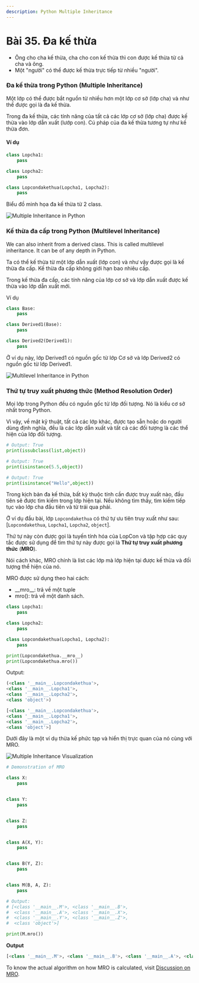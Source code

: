 ```yaml
---
description: Python Multiple Inheritance
---
```


# Bài 35. Đa kế thừa

* Ông cho cha kế thừa, cha cho con kế thừa thì con được kế thừa từ cả cha và ông.
* Một "người" có thể được kế thừa trực tiếp từ nhiều "người".

### Đa kế thừa trong Python \(Multiple Inheritance\) <a id="inheritance"></a>

Một lớp có thể được bắt nguồn từ nhiều hơn một lớp cơ sở \(lớp cha\) và như thế được gọi là đa kế thừa.

Trong đa kế thừa, các tính năng của tất cả các lớp cơ sở \(lớp cha\) được kế thừa vào lớp dẫn xuất \(lướp con\). Cú pháp của đa kế thừa tương tự như kế thừa đơn.

#### Ví dụ

```python
class Lopcha1:
    pass

class Lopcha2:
    pass

class Lopcondakethua(Lopcha1, Lopcha2):
    pass
```

Biểu đồ minh họa đa kế thừa từ 2 class.

![Multiple Inheritance in Python](https://cdn.programiz.com/sites/tutorial2program/files/MultipleInheritance.jpg)

### Kế thừa đa cấp trong Python \(Multilevel Inheritance\) <a id="multilevel"></a>

We can also inherit from a derived class. This is called multilevel inheritance. It can be of any depth in Python.

Ta có thể kế thừa từ một lớp dẫn xuất \(lớp con\) và như vậy được gọi là kế thừa đa cấp. Kế thừa đa cấp không giới hạn bao nhiêu cấp.

Trong kế thừa đa cấp, các tính năng của lớp cơ sở và lớp dẫn xuất được kế thừa vào lớp dẫn xuất mới.

Ví dụ

```python
class Base:
    pass

class Derived1(Base):
    pass

class Derived2(Derived1):
    pass
```

Ở ví dụ này, lớp Derived1 có nguồn gốc từ lớp Cơ sở và lớp Derived2 có nguồn gốc từ lớp Derived1.

![Multilevel Inheritance in Python](https://cdn.programiz.com/sites/tutorial2program/files/MultilevelInheritance.jpg)

### Thứ tự truy xuất phương thức \(Method Resolution Order\)

Mọi lớp trong Python đều có nguồn gốc từ lớp đối tượng. Nó là kiểu cơ sở nhất trong Python.

Vì vậy, về mặt kỹ thuật, tất cả các lớp khác, được tạo sẵn hoặc do người dùng định nghĩa, đều là các lớp dẫn xuất và tất cả các đối tượng là các thể hiện của lớp đối tượng.

```python
# Output: True
print(issubclass(list,object))

# Output: True
print(isinstance(5.5,object))

# Output: True
print(isinstance("Hello",object))
```

Trong kịch bản đa kế thừa, bất kỳ thuộc tính cần được truy xuất nào, đầu tiên sẽ được tìm kiếm trong lớp hiện tại. Nếu không tìm thấy, tìm kiếm tiếp tục vào lớp cha đầu tiên và từ trái qua phải.

Ở ví dụ đầu bài, lớp `Lopcondakethua` có thứ tự ưu tiên truy xuất như sau:   
\[`Lopcondakethua`, `Lopcha1`, `Lopcha2`, `object`\]. 

Thứ tự này còn được gọi là tuyến tính hóa của LopCon và tập hợp các quy tắc được sử dụng để tìm thứ tự này được gọi là **Thứ tự truy xuất phương thức** \(**MRO**\).

Nói cách khác, MRO chính là list các lớp mà lớp hiện tại được kế thừa và đối tượng thể hiện của nó.

MRO được sử dụng theo hai cách:

* \_\_mro\_\_: trả về một tuple
* mro\(\): trả về một danh sách.

```python
class Lopcha1:
    pass

class Lopcha2:
    pass

class Lopcondakethua(Lopcha1, Lopcha2):
    pass

print(Lopcondakethua.__mro__)    
print(Lopcondakethua.mro())
```

Output:

```python
(<class '__main__.Lopcondakethua'>, 
<class '__main__.Lopcha1'>, 
<class '__main__.Lopcha2'>, 
<class 'object'>)

[<class '__main__.Lopcondakethua'>, 
<class '__main__.Lopcha1'>, 
<class '__main__.Lopcha2'>, 
<class 'object'>]
```

Dưới đây là một ví dụ thừa kế phức tạp và hiển thị trực quan của nó cùng với MRO.

![Multiple Inheritance Visualization](https://cdn.programiz.com/sites/tutorial2program/files/MRO.jpg)

```python
# Demonstration of MRO

class X:
    pass


class Y:
    pass


class Z:
    pass


class A(X, Y):
    pass


class B(Y, Z):
    pass


class M(B, A, Z):
    pass

# Output:
# [<class '__main__.M'>, <class '__main__.B'>,
#  <class '__main__.A'>, <class '__main__.X'>,
#  <class '__main__.Y'>, <class '__main__.Z'>,
#  <class 'object'>]

print(M.mro())
```

**Output**

```python
[<class '__main__.M'>, <class '__main__.B'>, <class '__main__.A'>, <class '__main__.X'>, <class '__main__.Y'>, <class '__main__.Z'>, <class 'object'>]
```

To know the actual algorithm on how MRO is calculated, visit [Discussion on MRO](http://www.python.org/download/releases/2.3/mro/).

